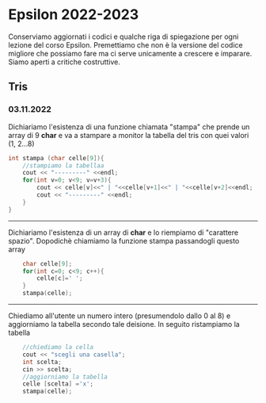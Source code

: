 # Epsilon 2022-2023

Conserviamo aggiornati i codici e qualche riga di spiegazione per ogni lezione del corso Epsilon. Premettiamo che non è la versione del codice migliore che possiamo fare ma ci serve unicamente a crescere e imparare. Siamo aperti a critiche costruttive.

## Tris
### 03.11.2022

Dichiariamo l'esistenza di una funzione chiamata "stampa" che prende un array di 9 **char** e va a stampare a monitor la tabella del tris con quei valori (1, 2...8)
```c++
int stampa (char celle[9]){
	//stampiamo la tabellaa
	cout << "---------" <<endl;
	for(int v=0; v<9; v=v+3){		
		cout << celle[v]<<" | "<<celle[v+1]<<" | "<<celle[v+2]<<endl;
		cout << "---------" <<endl;	
	}
}
```


---

Dichiariamo l'esistenza di un array di **char** e lo riempiamo di "carattere spazio". Dopodichè chiamiamo la funzione stampa passandogli questo array
```c++
	char celle[9];
	for(int c=0; c<9; c++){	
		celle[c]=' ';	
	}
	stampa(celle);
```

---

Chiediamo all'utente un numero intero (presumendolo dallo 0 al 8) e aggiorniamo la tabella secondo tale deisione. In seguito ristampiamo la tabella

```c++
	//chiediamo la cella
	cout << "scegli una casella";
 	int scelta;
 	cin >> scelta;
 	//aggiorniamo la tabella
	celle [scelta] ='x';
 	stampa(celle);
```
